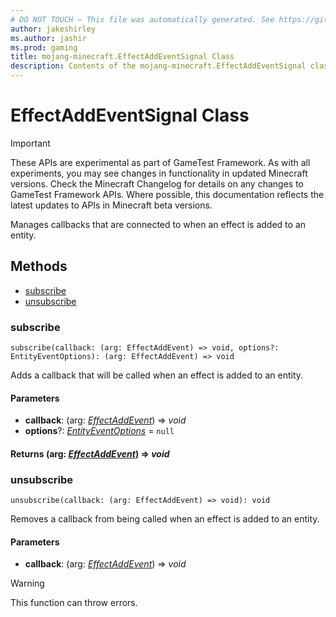 ```yaml
---
# DO NOT TOUCH — This file was automatically generated. See https://github.com/Mojang/MinecraftScriptingApiDocsGenerator to modify descriptions, examples, etc.
author: jakeshirley
ms.author: jashir
ms.prod: gaming
title: mojang-minecraft.EffectAddEventSignal Class
description: Contents of the mojang-minecraft.EffectAddEventSignal class.
---
```

# EffectAddEventSignal Class
>[!IMPORTANT]
>These APIs are experimental as part of GameTest Framework. As with all experiments, you may see changes in functionality in updated Minecraft versions. Check the Minecraft Changelog for details on any changes to GameTest Framework APIs. Where possible, this documentation reflects the latest updates to APIs in Minecraft beta versions.

Manages callbacks that are connected to when an effect is added to an entity.

## Methods
- [subscribe](#subscribe)
- [unsubscribe](#unsubscribe)
  
### **subscribe**
`
subscribe(callback: (arg: EffectAddEvent) => void, options?: EntityEventOptions): (arg: EffectAddEvent) => void
`

Adds a callback that will be called when an effect is added to an entity.
#### **Parameters**
- **callback**: (arg: [*EffectAddEvent*](EffectAddEvent.md)) => *void*
- **options**?: [*EntityEventOptions*](EntityEventOptions.md) = `null`

#### **Returns** (arg: [*EffectAddEvent*](EffectAddEvent.md)) => *void*
### **unsubscribe**
`
unsubscribe(callback: (arg: EffectAddEvent) => void): void
`

Removes a callback from being called when an effect is added to an entity.
#### **Parameters**
- **callback**: (arg: [*EffectAddEvent*](EffectAddEvent.md)) => *void*
> [!WARNING]
> This function can throw errors.
